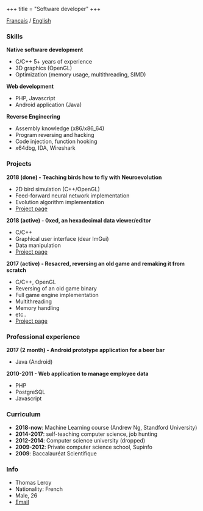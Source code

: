 +++
title = "Software developer"
+++

[Français](/cv/cv_fr) / [English](/cv/cv_en)  

### Skills

**Native software development**
	
- C/C++ 5+ years of experience
- 3D graphics (OpenGL)
- Optimization (memory usage, multithreading, SIMD)

**Web development**

- PHP, Javascript
- Android application (Java)

**Reverse Engineering**

- Assembly knowledge (x86/x86_64)
- Program reversing and hacking
- Code injection, function hooking
- x64dbg, IDA, Wireshark

### Projects

**2018 (done) - Teaching birds how to fly with Neuroevolution**

- 2D bird simulation (C++/OpenGL)
- Feed-forward neural network implementation
- Evolution algorithm implementation
- [Project page](https://github.com/LordSk/burds)

**2018 (active) - 0xed, an hexadecimal data viewer/editor**

- C/C++
- Graphical user interface (dear ImGui)
- Data manipulation
- [Project page](https://github.com/LordSk/0xed)

**2017 (active) - Resacred, reversing an old game and remaking it from scratch**

- C/C++, OpenGL
- Reversing of an old game binary
- Full game engine implementation
- Multithreading
- Memory handling
- etc..
- [Project page](https://github.com/LordSk/Resacred)

### Professional experience

**2017 (2 month) - Android prototype application for a beer bar**

- Java (Android)

**2010-2011 - Web application to manage employee data**

- PHP
- PostgreSQL
- Javascript

### Curriculum

- **2018-now**: Machine Learning course (Andrew Ng, Standford University)
- **2014-2017**: self-teaching computer science, job hunting
- **2012-2014**: Computer science university (dropped)
- **2009-2012**: Private computer science school, Supinfo
- **2009**: Baccalauréat Scientifique

### Info

- Thomas Leroy
- Nationality: French
- Male, 26
- [Email](mailto:thomasleroyfr@gmail.com)